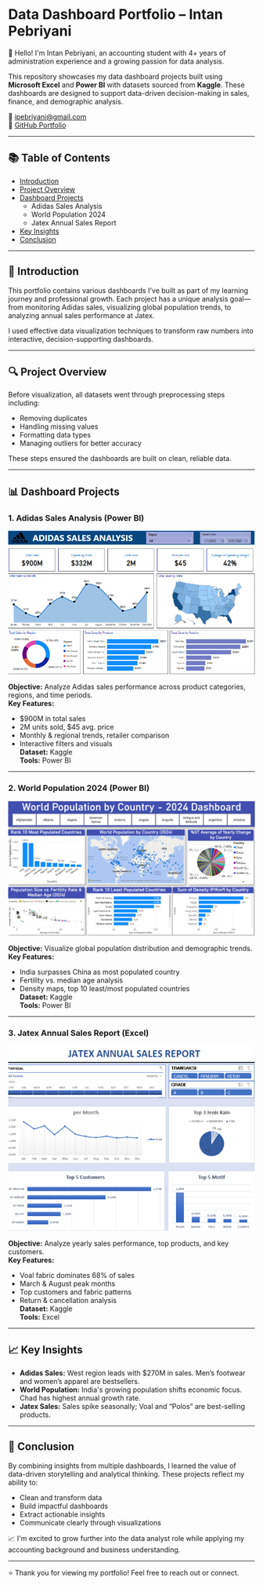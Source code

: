 # Data Dashboard Portfolio – Intan Pebriyani

👋 Hello! I'm Intan Pebriyani, an accounting student with 4+ years of administration experience and a growing passion for data analysis.

This repository showcases my data dashboard projects built using **Microsoft Excel** and **Power BI** with datasets sourced from **Kaggle**. These dashboards are designed to support data-driven decision-making in sales, finance, and demographic analysis.

📧 ipebriyani@gmail.com  
🔗 [GitHub Portfolio](https://github.com/intanpebriyani/PortfolioProjects)

---

## 📚 Table of Contents

- [Introduction](#introduction)
- [Project Overview](#project-overview)
- [Dashboard Projects](#dashboard-projects)
  - Adidas Sales Analysis
  - World Population 2024
  - Jatex Annual Sales Report
- [Key Insights](#key-insights)
- [Conclusion](#conclusion)

---

## 📌 Introduction

This portfolio contains various dashboards I've built as part of my learning journey and professional growth. Each project has a unique analysis goal—from monitoring Adidas sales, visualizing global population trends, to analyzing annual sales performance at Jatex.

I used effective data visualization techniques to transform raw numbers into interactive, decision-supporting dashboards.

---

## 🔍 Project Overview

Before visualization, all datasets went through preprocessing steps including:
- Removing duplicates  
- Handling missing values  
- Formatting data types  
- Managing outliers for better accuracy

These steps ensured the dashboards are built on clean, reliable data.

---

## 📊 Dashboard Projects

### 1. Adidas Sales Analysis (Power BI)
![Adidas Dashboard Overview](Adidas-Sales-Analysis/adidas_sales_analysis-overview.png)

**Objective:** Analyze Adidas sales performance across product categories, regions, and time periods.  
**Key Features:**
- $900M in total sales  
- 2M units sold, $45 avg. price  
- Monthly & regional trends, retailer comparison  
- Interactive filters and visuals  
**Dataset:** Kaggle  
**Tools:** Power BI

---

### 2. World Population 2024 (Power BI)
![World Population 2024 Dashboard Overview](https://github.com/intanpebriyani/PortfolioProjects/blob/main/World-Population-Analysis/world-population-2024_overview.png)

**Objective:** Visualize global population distribution and demographic trends.  
**Key Features:**
- India surpasses China as most populated country  
- Fertility vs. median age analysis  
- Density maps, top 10 least/most populated countries  
**Dataset:** Kaggle  
**Tools:** Power BI

---

### 3. Jatex Annual Sales Report (Excel)
![Jatex Annual Sales Dashboard Overview](https://github.com/intanpebriyani/PortfolioProjects/blob/main/Jatex-Annual-Sales-Report/jatex-annual-sales-report_overview.png)

**Objective:** Analyze yearly sales performance, top products, and key customers.  
**Key Features:**
- Voal fabric dominates 68% of sales  
- March & August peak months  
- Top customers and fabric patterns  
- Return & cancellation analysis  
**Dataset:** Kaggle  
**Tools:** Excel

---

## 📈 Key Insights

- **Adidas Sales:** West region leads with $270M in sales. Men’s footwear and women’s apparel are bestsellers.
- **World Population:** India's growing population shifts economic focus. Chad has highest annual growth rate.
- **Jatex Sales:** Sales spike seasonally; Voal and “Polos” are best-selling products.

---

## 🧠 Conclusion

By combining insights from multiple dashboards, I learned the value of data-driven storytelling and analytical thinking. These projects reflect my ability to:
- Clean and transform data
- Build impactful dashboards
- Extract actionable insights
- Communicate clearly through visualizations

📈 I'm excited to grow further into the data analyst role while applying my accounting background and business understanding.

---

⭐ Thank you for viewing my portfolio! Feel free to reach out or connect.

